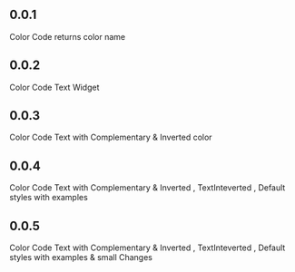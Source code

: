 ## 0.0.1

Color Code returns color name

## 0.0.2

Color Code Text Widget

## 0.0.3

Color Code Text with Complementary & Inverted color

## 0.0.4

Color Code Text with Complementary & Inverted , TextInteverted  , Default styles with examples

## 0.0.5

Color Code Text with Complementary & Inverted , TextInteverted  , Default styles with examples & small Changes
